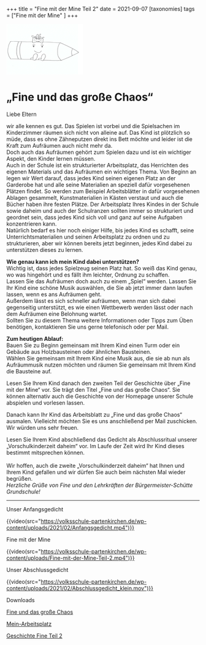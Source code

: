 +++
title = "Fine mit der Mine Teil 2"
date = 2021-09-07
[taxonomies]
tags = ["Fine mit der Mine" ]
+++

![](images/Ausmalbild-Fine-mit-der-Mine-e1613730536416.png)

# **„Fine und das große Chaos“**

Liebe Eltern

wir alle kennen es gut. Das Spielen ist vorbei und die Spielsachen im Kinderzimmer räumen sich nicht von alleine auf. Das Kind ist plötzlich so müde, dass es ohne Zähneputzen direkt ins Bett möchte und leider ist die Kraft zum Aufräumen auch nicht mehr da.  
Doch auch das Aufräumen gehört zum Spielen dazu und ist ein wichtiger Aspekt, den Kinder lernen müssen.  
Auch in der Schule ist ein strukturierter Arbeitsplatz, das Herrichten des eigenen Materials und das Aufräumen ein wichtiges Thema. Von Beginn an legen wir Wert darauf, dass jedes Kind seinen eigenen Platz an der Garderobe hat und alle seine Materialien an speziell dafür vorgesehenen Plätzen findet. So werden zum Beispiel Arbeitsblätter in dafür vorgesehenen Ablagen gesammelt, Kunstmaterialien in Kästen verstaut und auch die Bücher haben ihre festen Plätze. Der Arbeitsplatz Ihres Kindes in der Schule sowie daheim und auch der Schulranzen sollten immer so strukturiert und geordnet sein, dass jedes Kind sich voll und ganz auf seine Aufgaben konzentrieren kann.  
Natürlich bedarf es hier noch einiger Hilfe, bis jedes Kind es schafft, seine Unterrichtsmaterialien und seinen Arbeitsplatz zu ordnen und zu strukturieren, aber wir können bereits jetzt beginnen, jedes Kind dabei zu unterstützen dieses zu lernen. 

**Wie genau kann ich mein Kind dabei unterstützen?**  
Wichtig ist, dass jedes Spielzeug seinen Platz hat. So weiß das Kind genau, wo was hingehört und es fällt ihm leichter, Ordnung zu schaffen.  
Lassen Sie das Aufräumen doch auch zu einem „Spiel“ werden. Lassen Sie Ihr Kind eine schöne Musik auswählen, die Sie ab jetzt immer dann laufen lassen, wenn es ans Aufräumen geht.  
Außerdem lässt es sich schneller aufräumen, wenn man sich dabei gegenseitig unterstützt, es wie einen Wettbewerb werden lässt oder nach dem Aufräumen eine Belohnung wartet.  
Sollten Sie zu diesem Thema weitere Informationen oder Tipps zum Üben benötigen, kontaktieren Sie uns gerne telefonisch oder per Mail.

**Zum heutigen Ablauf:**  
Bauen Sie zu Beginn gemeinsam mit Ihrem Kind einen Turm oder ein Gebäude aus Holzbausteinen oder ähnlichen Bausteinen.  
Wählen Sie gemeinsam mit Ihrem Kind eine Musik aus, die sie ab nun als Aufräummusik nutzen möchten und räumen Sie gemeinsam mit Ihrem Kind die Bausteine auf.  
  
Lesen Sie Ihrem Kind danach den zweiten Teil der Geschichte über „Fine mit der Mine“ vor. Sie trägt den Titel „Fine und das große Chaos“. Sie können alternativ auch die Geschichte von der Homepage unserer Schule abspielen und vorlesen lassen.  
  
Danach kann Ihr Kind das Arbeitsblatt zu „Fine und das große Chaos“ ausmalen. Vielleicht möchten Sie es uns anschließend per Mail zuschicken. Wir würden uns sehr freuen.  
  
Lesen Sie Ihrem Kind abschließend das Gedicht als Abschlussritual unserer „Vorschulkinderzeit daheim“ vor. Im Laufe der Zeit wird Ihr Kind dieses bestimmt mitsprechen können.  
   
Wir hoffen, auch die zweite „Vorschulkinderzeit daheim“ hat Ihnen und Ihrem Kind gefallen und wir dürfen Sie auch beim nächsten Mal wieder begrüßen.  
_Herzliche Grüße von Fine und den Lehrkräften der Bürgermeister-Schütte Grundschule!_

* * *

Unser Anfangsgedicht

{{video(src="https://volksschule-partenkirchen.de/wp-content/uploads/2021/02/Anfangsgedicht.mp4")}}

Fine mit der Mine

{{video(src="https://volksschule-partenkirchen.de/wp-content/uploads/Fine-mit-der-Mine-Teil-2.mp4")}}

Unser Abschlussgedicht

{{video(src="https://volksschule-partenkirchen.de/wp-content/uploads/2021/02/Abschlussgedicht_klein.mov")}}

Downloads

[Fine und das große Chaos](https://volksschule-partenkirchen.de/wp-content/uploads/Fine-und-das-grosse-Chaos.pdf)

[Mein-Arbeitsplatz](https://volksschule-partenkirchen.de/wp-content/uploads/2021/02/Mein-Arbeitsplatz.pdf)

[Geschichte Fine Teil 2](https://volksschule-partenkirchen.de/wp-content/uploads/Geschichte-Fine-Teil-2.pdf)
